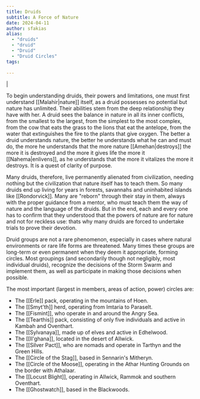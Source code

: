 ```yaml
---
title: Druids
subtitle: A Force of Nature
date: 2024-04-11
author: sfakias
alias:
  - "druids"
  - "druid"
  - "Druid"
  - "Druid Circles"
tags:
   
---
```

|

To begin understanding druids, their powers and limitations, one must first understand [[Malahir|nature]] itself, as a druid possesses no potential but nature has unlimited. Their abilities stem from the deep relationship they have with her. A druid sees the balance in nature in all its inner conflicts, from the smallest to the largest, from the simplest to the most complex, from the cow that eats the grass to the lions that eat the antelope, from the water that extinguishes the fire to the plants that give oxygen. The better a druid understands nature, the better he understands what he can and must do, the more he understands that the more nature [[Amehan|destroys]] the more it is destroyed and the more it gives life the more it [[Nahema|enlivens]], as he understands that the more it vitalizes the more it destroys. It is a quest of clarity of purpose.

Many druids, therefore, live permanently alienated from civilization, needing nothing but the civilization that nature itself has to teach them. So many druids end up living for years in forests, savannahs and uninhabited islands like [[Rondorvick]]. Many are "reborn" through their stay in them, always with the proper guidance from a mentor, who must teach them the way of nature and the language of the druids. But in the end, each and every one has to confirm that they understood that the powers of nature are for nature and not for reckless use: thats why many druids are forced to undertake trials to prove their devotion.

Druid groups are not a rare phenomenon, especially in cases where natural environments or rare life forms are threatened. Many times these groups are long-term or even permanent when they deem it appropriate, forming circles. Most groupings (and secondarily though not negligibly, most individual druids), recognize the decisions of the Storm Swarm and implement them, as well as participate in making those decisions when possible.

The most important (largest in members, areas of action, power) circles are:

- The [[Erle]] pack, operating in the mountains of Hoen.
- The [[Smyt'th]] herd, operating from Imtaria to Paraselt.
- The [[Fismint]], who operate in and around the Angry Sea.
- The [[Tearthis]] pack, consisting of only five individuals and active in Kambah and Oventhart.
- The [[Sylvanaya]], made up of elves and active in Edhelwood.
- The [[Il'ghana]], located in the desert of Allwick.
- The [[Silver Pact]], who are nomads and operate in Tarthyn and the Green Hills.
- The [[Circle of the Stag]], based in Sennarin's Mitheryn.
- The [[Circle of the Moose]], operating in the Athar Hunting Grounds on the border with Athalaar.
- The [[Locust Blight]], operating in Allwick, Rammok and southern Oventhart.
- The [[Ghostwatch]], based in the Blackwoods.